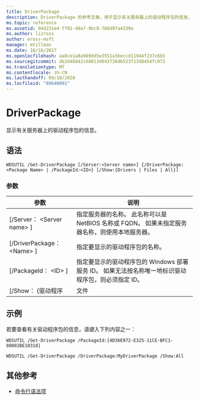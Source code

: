 ```yaml
---
title: DriverPackage
description: DriverPackage 的参考文章，用于显示有关服务器上的驱动程序包的信息。
ms.topic: reference
ms.assetid: 94d231e4-ff01-48e7-9bc8-7b0d97a4339e
ms.author: lizross
author: eross-msft
manager: mtillman
ms.date: 10/16/2017
ms.openlocfilehash: aa8ce1a8a989dd5e3551a3beccd11944f237c6b5
ms.sourcegitcommit: db2d46842c68813d043738d6523f13d8454fc972
ms.translationtype: MT
ms.contentlocale: zh-CN
ms.lasthandoff: 09/10/2020
ms.locfileid: "89640091"
---
```

# <a name="get-driverpackage"></a>DriverPackage

显示有关服务器上的驱动程序包的信息。

## <a name="syntax"></a>语法

```
WDSUTIL /Get-DriverPackage [/Server:<Server name>] {/DriverPackage:<Package Name> | /PackageId:<ID>} [/Show:{Drivers | Files | All}]
```

### <a name="parameters"></a>参数

|        参数         |                                                                           说明                                                                            |
|--------------------------|------------------------------------------------------------------------------------------------------------------------------------------------------------------|
| [/Server： \<Server name> ] |              指定服务器的名称。 此名称可以是 NetBIOS 名称或 FQDN。 如果未指定服务器名称，则使用本地服务器。               |
| [/DriverPackage： \<Name> ] |                                                        指定要显示的驱动程序包的名称。                                                         |
|    [/PackageId： \<ID> ]    | 指定要显示的驱动程序包的 Windows 部署服务 ID。 如果无法按名称唯一地标识驱动程序包，则必须指定 ID。 |
|     [/Show： {驱动程序     |                                                                              文件                                                                               |

## <a name="examples"></a>示例

若要查看有关驱动程序包的信息，请键入下列内容之一：
```
WDSUTIL /Get-DriverPackage /PackageId:{4D36E972-E325-11CE-BFC1-08002BE10318}
```
```
WDSUTIL /Get-DriverPackage /DriverPackage:MyDriverPackage /Show:All
```

## <a name="additional-references"></a>其他参考

- [命令行语法项](command-line-syntax-key.md)